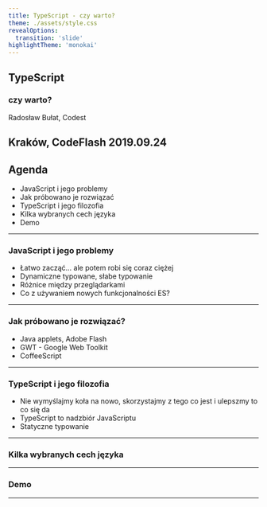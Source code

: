 ```yaml
---
title: TypeScript - czy warto?
theme: ./assets/style.css
revealOptions:
  transition: 'slide'
highlightTheme: 'monokai'
---
```


## TypeScript
### czy warto?

Radosław Bułat, Codest

Kraków, CodeFlash 2019.09.24
----

## Agenda

<ul>
  <li class="fragment">JavaScript i jego problemy</li>
  <li class="fragment">Jak próbowano je rozwiązać</li>
  <li class="fragment">TypeScript i jego filozofia</li>
  <li class="fragment">Kilka wybranych cech języka</li>
  <li class="fragment">Demo</li>
</ul>

---

### JavaScript i jego problemy

<ul>
  <li class="fragment">Łatwo zacząć... ale potem robi się coraz ciężej</li>
  <li class="fragment">Dynamiczne typowane, słabe typowanie</li>
  <li class="fragment">Różnice między przeglądarkami</li>
  <li class="fragment">Co z używaniem nowych funkcjonalności ES?</li>
</ul>

---

### Jak próbowano je rozwiązać?

<ul>
  <li class="fragment">Java applets, Adobe Flash</li>
  <li class="fragment">GWT - Google Web Toolkit</li>
  <li class="fragment">CoffeeScript</li>
</ul>

---

### TypeScript i jego filozofia

<ul>
  <li class="fragment">Nie wymyślajmy koła na nowo, skorzystajmy z tego co jest i ulepszmy to co się da</li>
  <li class="fragment">TypeScript to nadzbiór JavaScriptu</li>
  <li class="fragment">Statyczne typowanie</li>
</ul>

---

### Kilka wybranych cech języka

---

### Demo

---
